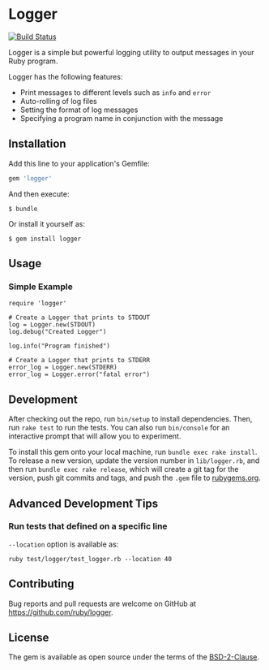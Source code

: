 # Logger

[![Build Status](https://travis-ci.com/ruby/logger.svg?branch=master)](https://travis-ci.com/ruby/logger)

Logger is a simple but powerful logging utility to output messages in your Ruby program.

Logger has the following features:

 * Print messages to different levels such as `info` and `error`
 * Auto-rolling of log files
 * Setting the format of log messages
 * Specifying a program name in conjunction with the message

## Installation

Add this line to your application's Gemfile:

```ruby
gem 'logger'
```

And then execute:

    $ bundle

Or install it yourself as:

    $ gem install logger

## Usage

### Simple Example

    require 'logger'

    # Create a Logger that prints to STDOUT
    log = Logger.new(STDOUT)
    log.debug("Created Logger")

    log.info("Program finished")

    # Create a Logger that prints to STDERR
    error_log = Logger.new(STDERR)
    error_log = Logger.error("fatal error")

## Development

After checking out the repo, run `bin/setup` to install dependencies. Then, run `rake test` to run the tests. You can also run `bin/console` for an interactive prompt that will allow you to experiment.

To install this gem onto your local machine, run `bundle exec rake install`. To release a new version, update the version number in `lib/logger.rb`, and then run `bundle exec rake release`, which will create a git tag for the version, push git commits and tags, and push the `.gem` file to [rubygems.org](https://rubygems.org).

## Advanced Development Tips

### Run tests that defined on a specific line

`--location` option is available as:

```
ruby test/logger/test_logger.rb --location 40
```

## Contributing

Bug reports and pull requests are welcome on GitHub at https://github.com/ruby/logger.

## License

The gem is available as open source under the terms of the [BSD-2-Clause](LICENSE.txt).
